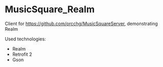 # MusicSquare_Realm
Client for https://github.com/orcchg/MusicSquareServer, demonstrating Realm

Used technologies:

- Realm
- Retrofit 2
- Gson
